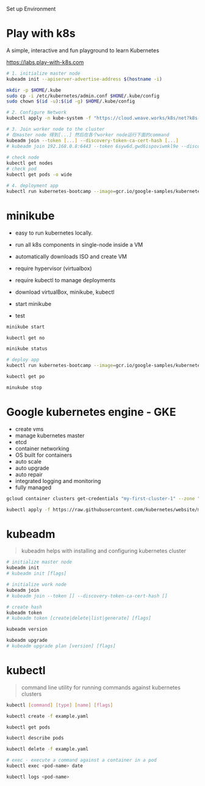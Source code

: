 Set up Environment

# Play with k8s

A simple, interactive and fun playground to learn Kubernetes

https://labs.play-with-k8s.com

```bash
# 1. initialize master node
kubeadm init --apiserver-advertise-address $(hostname -i)

mkdir -p $HOME/.kube
sudo cp -i /etc/kubernetes/admin.conf $HONE/.kube/config
sudo chown $(id -u):$(id -g) $HOME/.kube/config

# 2. Configure Network
kubectl apply -n kube-system -f "https://cloud.weave.works/k8s/net?k8s-version=$(kubectl version | base64 | tr -d '\n')"

# 3. Join worker node to the cluster
# 在master node 得到[...] 然后在各个worker node运行下面的command
kubeadm join --token [...] --discovery-token-ca-cert-hash [...]
# kubeadm join 192.168.0.8:6443 --token 6syw6d.gwd6ispoviwmkl9e --discovery-token-ca-cert-hash sha256:7ac73c276d5a95ca7d57b1b9e541781029f0dfbc095333816e7603f8051a84d9
    
# check node
kubectl get nodes
# check pod
kubectl get pods -o wide

# 4. deployment app
kubectl run kubernetes-bootcamp --image=gcr.io/google-samples/kubernetes-bootcamp:v1 --port=8080
```

# minikube

- easy to run kubernetes locally.
- run all k8s components in single-node inside a VM
- automatically downloads ISO and create VM
- require hypervisor (virtualbox)
- require kubectl to manage deployments

- download virtualBox, minikube, kubectl
- start minikube
- test

```bash
minikube start

kubectl get no

minikube status

# deploy app
kubectl run kubernetes-bootcamp --image=gcr.io/google-samples/kubernetes-bootcamp:v1 --port=8080

kubectl get po

minukube stop
```

# Google kubernetes engine - GKE

- create vms
- manage kubernetes master
- etcd
- container networking
- OS built for containers
- auto scale
- auto upgrade
- auto repair
- integrated logging and monitoring
- fully managed

```bash
gcloud container clusters get-credentials "my-first-cluster-1" --zone "us-central1-c"

kubectl apply -f https://raw.githubusercontent.com/kubernetes/website/master/content/en/examples/application/nginx-app.yaml
```

# kubeadm

> kubeadm helps with installing and configuring kubernetes cluster

```bash
# initialize master node
kubeadm init
# kubeadm init [flags]

# initialize work node
kubeadm join
# kubeadm join --token [] --discovery-token-ca-cert-hash []

# create hash
kubeadm token
# kubeadm token [create|delete|list|generate] [flags]

kubeadm version

kubeadm upgrade
# kubeadm upgrade plan [version] [flags]
```

# kubectl

> command line utility for running commands against kubernetes clusters

```bash
kubectl [command] [type] [name] [flags]
```

```bash
kubectl create -f example.yaml

kubectl get pods

kubectl describe pods

kubectl delete -f example.yaml

# exec - execute a command against a container in a pod
kubectl exec <pod-name> date

kubectl logs <pod-name>
```









